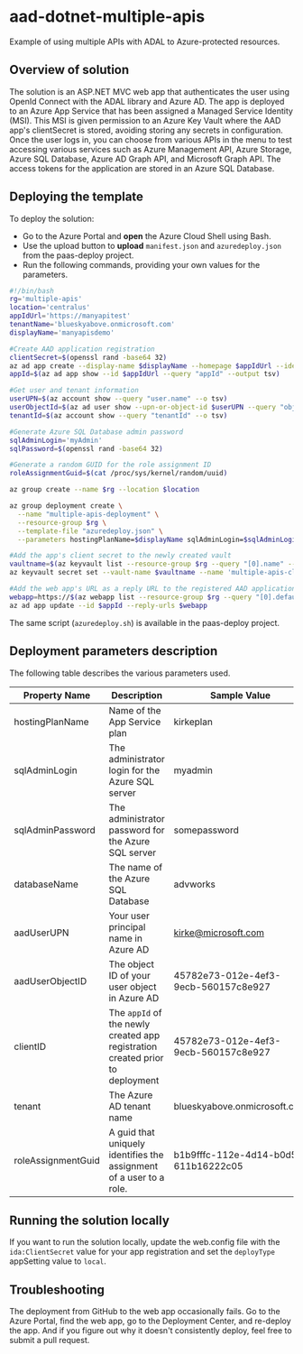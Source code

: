 # aad-dotnet-multiple-apis

Example of using multiple APIs with ADAL to Azure-protected resources.

## Overview of solution

The solution is an ASP.NET MVC web app that authenticates the user using OpenId Connect with the ADAL library and Azure AD. The app is deployed to an Azure App Service that has been assigned a Managed Service Identity (MSI). This MSI is given permission to an Azure Key Vault where the AAD app's clientSecret is stored, avoiding storing any secrets in configuration. Once the user logs in, you can choose from various APIs in the menu to test accessing various services such as Azure Management API, Azure Storage, Azure SQL Database, Azure AD Graph API, and Microsoft Graph API. The access tokens for the application are stored in an Azure SQL Database.

## Deploying the template

To deploy the solution:

- Go to the Azure Portal and **open** the Azure Cloud Shell using Bash.
- Use the upload button to **upload** `manifest.json` and `azuredeploy.json` from the paas-deploy project.
- Run the following commands, providing your own values for the parameters.

```bash
#!/bin/bash
rg='multiple-apis'
location='centralus'
appIdUrl='https://manyapitest'
tenantName='blueskyabove.onmicrosoft.com'
displayName='manyapisdemo'

#Create AAD application registration
clientSecret=$(openssl rand -base64 32)
az ad app create --display-name $displayName --homepage $appIdUrl --identifier-uris $appIdUrl --required-resource-accesses manifest.json --password $clientSecret
appId=$(az ad app show --id $appIdUrl --query "appId" --output tsv)

#Get user and tenant information
userUPN=$(az account show --query "user.name" --o tsv)
userObjectId=$(az ad user show --upn-or-object-id $userUPN --query "objectId" --o tsv)
tenantId=$(az account show --query "tenantId" --o tsv)

#Generate Azure SQL Database admin password
sqlAdminLogin='myAdmin'
sqlPassword=$(openssl rand -base64 32)

#Generate a random GUID for the role assignment ID
roleAssignmentGuid=$(cat /proc/sys/kernel/random/uuid)

az group create --name $rg --location $location

az group deployment create \
  --name "multiple-apis-deployment" \
  --resource-group $rg \
  --template-file "azuredeploy.json" \
  --parameters hostingPlanName=$displayName sqlAdminLogin=$sqlAdminLogin sqlAdminPassword=$sqlPassword databaseName=advworks aadUserUPN=$userUPN aadUserObjectID=$userObjectId clientId=$appId tenant=$tenantName roleAssignmentGuid=$roleAssignmentGuid

#Add the app's client secret to the newly created vault
vaultname=$(az keyvault list --resource-group $rg --query "[0].name" --output tsv)
az keyvault secret set --vault-name $vaultname --name 'multiple-apis-client-secret' --value $clientSecret

#Add the web app's URL as a reply URL to the registered AAD application
webapp=https://$(az webapp list --resource-group $rg --query "[0].defaultHostName" --output tsv)
az ad app update --id $appId --reply-urls $webapp
```

The same script (`azuredeploy.sh`) is available in the paas-deploy project.

## Deployment parameters description

The following table describes the various parameters used.

Property Name | Description | Sample Value
--- | --- | ---
hostingPlanName | Name of the App Service plan | kirkeplan
sqlAdminLogin | The administrator login for the Azure SQL server | myadmin
sqlAdminPassword | The administrator password for the Azure SQL server | somepassword
databaseName | The name of the Azure SQL Database | advworks
aadUserUPN | Your user principal name in Azure AD | kirke@microsoft.com
aadUserObjectID | The object ID of your user object in Azure AD | 45782e73-012e-4ef3-9ecb-560157c8e927
clientID | The `appId` of the newly created app registration created prior to deployment | 45782e73-012e-4ef3-9ecb-560157c8e927
tenant | The Azure AD tenant name | blueskyabove.onmicrosoft.com
roleAssignmentGuid | A guid that uniquely identifies the assignment of a user to a role. | b1b9fffc-112e-4d14-b0d5-611b16222c05

## Running the solution locally
If you want to run the solution locally, update the web.config file with the `ida:ClientSecret` value for your app registration and set the `deployType` appSetting value to `local`.

## Troubleshooting
The deployment from GitHub to the web app occasionally fails. Go to the Azure Portal, find the web app, go to the Deployment Center, and re-deploy the app. And if you figure out why it doesn't consistently deploy, feel free to submit a pull request.